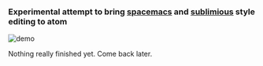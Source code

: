 ### Experimental attempt to bring [spacemacs][0] and [sublimious][1] style editing to atom

![demo][2]

Nothing really finished yet. Come back later. 

[0]: https://github.com/syl20bnr/spacemacs/
[1]: https://github.com/dvcrn/sublimious
[2]: https://files.gitter.im/syl20bnr/spacemacs/YHKG/bar.gif
